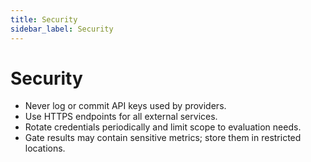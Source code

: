 ```yaml
---
title: Security
sidebar_label: Security
---
```


# Security

- Never log or commit API keys used by providers.
- Use HTTPS endpoints for all external services.
- Rotate credentials periodically and limit scope to evaluation needs.
- Gate results may contain sensitive metrics; store them in restricted locations.
